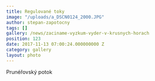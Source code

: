 ```yaml
---
title: Regulované toky
image: "/uploads/a_DSCN0124_2000.JPG"
author: stepan-zapotocny
tags: []
gallery: /news/zaciname-vyzkum-vyder-v-krusnych-horach
position: 123
date: 2017-11-13 07:00:24.000000000 Z
category: gallery
layout: photo
---
```

Prunéřovský potok
